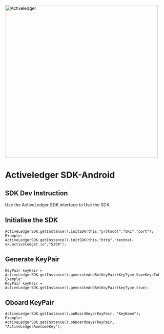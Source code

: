<img src="https://www.activeledger.io/wp-content/uploads/2018/09/Asset-23.png" alt="Activeledger" width="500"/>


# Activeledger SDK-Android


## SDK Dev Instruction

Use the ActiveLedger SDK interface to Use the SDK.

## Initialise the SDK

```
ActiveLedgerSDK.getInstance().initSDK(this,"protocol","URL","port");
Example:
ActiveLedgerSDK.getInstance().initSDK(this,"http","testnet-uk.activeledger.io","5260");
```

## Generate KeyPair

```
KeyPair keyPair = ActiveLedgerSDK.getInstance().generateAndSetKeyPair(KeyType,SaveKeysToFile);
Example:
KeyPair keyPair = ActiveLedgerSDK.getInstance().generateAndSetKeyPair(keyType,true);
```

## Oboard KeyPair

```
ActiveLedgerSDK.getInstance().onBoardKeys(KeyPair, "KeyName");
Example:
ActiveLedgerSDK.getInstance().onBoardKeys(keyPair, "ActiveLedgerAwesomeKey");
```

